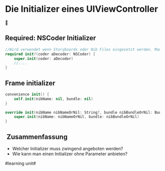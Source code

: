 # Die Initializer eines UIViewController
🛫

## Required: NSCoder Initializer

```swift
//Wird verwendet wenn Storyboards oder Nib Files eingesetzt werden. Manchmal wird hier auch einfach ein `fatalError()` geworfen.
required init?(coder aDecoder: NSCoder) {
    super.init(coder: aDecoder)
	//....
}
```

## Frame initializer

```swift
convenience init() {
    self.init(nibName: nil, bundle: nil)
}

override init(nibName nibNameOrNil: String?, bundle nibBundleOrNil: Bundle?) {
    super.init(nibName: nibNameOrNil, bundle: nibBundleOrNil)
}
```

##  Zusammenfassung
- Welcher Initializer muss zwingend angeboten werden?
- Wie kann man einen Initializer ohne Parameter anbieten?

#learning unit#